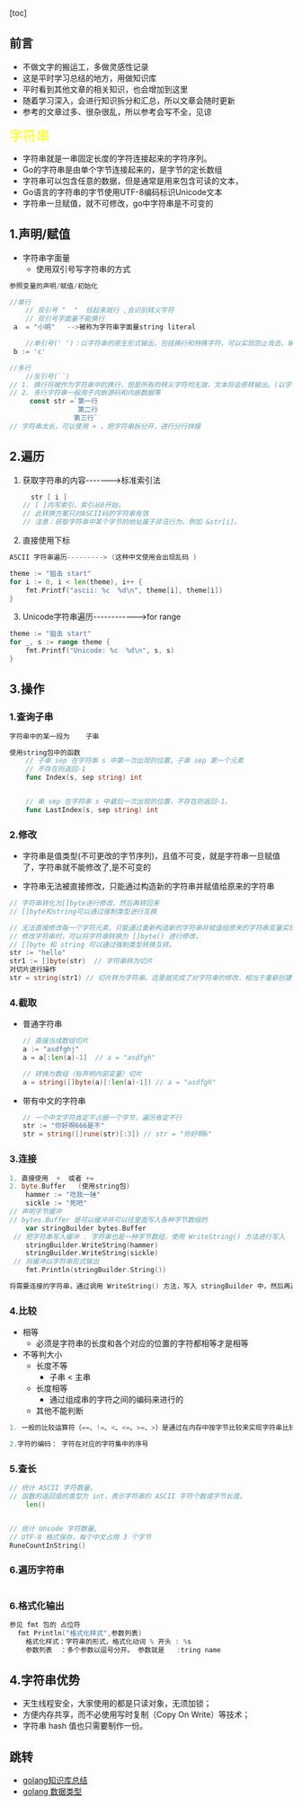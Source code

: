 

[toc]

## 前言

* 不做文字的搬运工，多做灵感性记录
* 这是平时学习总结的地方，用做知识库
* 平时看到其他文章的相关知识，也会增加到这里
* 随着学习深入，会进行知识拆分和汇总，所以文章会随时更新
* 参考的文章过多、很杂很乱，所以参考会写不全，见谅

<font size=5 color= yellow>字符串</font>

*   字符串就是一串固定长度的字符连接起来的字符序列。
*   Go的字符串是由单个字节连接起来的，是字节的定长数组
*   字符串可以包含任意的数据，但是通常是用来包含可读的文本， 
*   Go语言的字符串的字节使用UTF-8编码标识Unicode文本
*   字符串一旦赋值，就不可修改，go中字符串是不可变的

## 1.声明/赋值

*   字符串字面量 
    *   使用双引号写字符串的方式

```go
参照变量的声明/赋值/初始化

//单行
	// 双引号 "  "  括起来就行 ,会识别转义字符  
	// 双引号字面量不能换行
 a  = "小明"   -->被称为字符串字面量string literal

    //单引号(' ')：以字符串的原生形式输出，包括换行和特殊字符，可以实现防止攻击、输出源代码等效果
 b := 'c' 

//多行
	//反引号(``) 
// 1. 换行将被作为字符串中的换行，但是所有的转义字符均无效，文本将会原样输出。(以字符串的原生形式输出，可以实现防止攻击、输出源码等效果)
// 2. 多行字符串一般用于内嵌源码和内嵌数据等
	 const str =`第一行
             	 第二行
		   	    第三行`
// 字符串太长，可以使用 + ，把字符串拆分开，进行分行拼接

```

## 2.遍历

1. 获取字符串的内容------->标准索引法

   ```go
     str [ i ]            
   // [ ]内写索引，索引从0开始，
   // 此转换方案只对ASCII码的字符串有效
   // 注意：获取字符串中某个字节的地址属于非法行为，例如 &str[i]。
   ```

2. 直接使用下标  

```go
ASCII 字符串遍历---------> (这种中文使用会出现乱码 )

theme := "狙击 start"
for i := 0, i < len(theme), i++ {
    fmt.Printf("ascii: %c  %d\n", theme[i], theme[i])
}
```

3. Unicode字符串遍历------------>for range

```go
theme := "狙击 start"
for _, s := range theme {
    fmt.Printf("Unicode: %c  %d\n", s, s)
}
```

## 3.操作

### 1.查询子串

```go
字符串中的某一段为    子串

使用string包中的函数
    // 子串 sep 在字符串 s 中第一次出现的位置，子串 sep 第一个元素
	// 不存在则返回-1
    func Index(s, sep string) int


    // 串 sep 在字符串 s 中最后一次出现的位置，不存在则返回-1。
    func LastIndex(s, sep string) int

```

### 2.修改

* 字符串是值类型(不可更改的字节序列)，且值不可变，就是字符串一旦赋值了，字符串就不能修改了,是不可变的

* 字符串无法被直接修改，只能通过构造新的字符串并赋值给原来的字符串

```go
// 字符串转化为[]byte进行修改，然后再转回来
// []byte和string可以通过强制类型进行互换 

// 无法直接修改每一个字符元素，只能通过重新构造新的字符串并赋值给原来的字符串变量实现
// 修改字符串时，可以将字符串转换为 []byte() 进行修改，
// []byte 和 string 可以通过强制类型转换互转。
str := "hello"
str1 := []byte(str)  // 字符串转为切片
对切片进行操作
str = string(str1) // 切片转为字符串。这里就完成了对字符串的修改，相当于重新创建了一个字符串

```

### 4.截取

*   普通字符串

    ```go
    // 直接当成数组切片
    a := "asdfghj"
    a = a[:len(a)-1]  // a = "asdfgh"
    
    // 转换为数组（有声明内部变量）切片
    a = string([]byte(a)[:len(a)-1]) // a = "asdfgh"
    ```

*   带有中文的字符串

    ```go
    // 一个中文字符肯定不占据一个字节，遍历肯定不行
    str := "你好啊666是不"
    str = string([]rune(str)[:3]) // str = "你好啊6"
    ```

    



### 3.连接

```go
1. 直接使用  +  或者 += 
2. byte.Buffer   (使用string包)
	hammer := "吃我一锤"
    sickle := "死吧"
// 声明字节缓冲
// bytes.Buffer 是可以缓冲并可以往里面写入各种字节数组的
    var stringBuilder bytes.Buffer
 // 把字符串写入缓冲 . 字符串也是一种字节数组，使用 WriteString() 方法进行写入
    stringBuilder.WriteString(hammer)
    stringBuilder.WriteString(sickle)
 // 将缓冲以字符串形式输出
    fmt.Println(stringBuilder.String())

将需要连接的字符串，通过调用 WriteString() 方法，写入 stringBuilder 中，然后再通过 stringBuilder.String() 方法将缓冲转换为字符串。
```

### 4.比较

*   相等
    *   必须是字符串的长度和各个对应的位置的字符都相等才是相等
*   不等判大小
    *   长度不等
        *   子串 < 主串
    *   长度相等
        *   通过组成串的字符之间的编码来进行的
    *   其他不能判断

```go
1. 一般的比较运算符（==、!=、<、<=、>=、>）是通过在内存中按字节比较来实现字符串比较的，因此比较的结果是字符串自然编码的顺序。

2.字符的编码： 字符在对应的字符集中的序号
```

### 5.查长

```go
// 统计 ASCII 字符数量。
// 函数的返回值的类型为 int，表示字符串的 ASCII 字符个数或字节长度。
	len() 


// 统计 Uncode 字符数量。
// UTF-8 格式保存，每个中文占用 3 个字节
RuneCountInString()
```

### 6.遍历字符串

```go

```





### 6.格式化输出

```go
参见 fmt 包的 占位符
  fmt Println("格式化样式",参数列表)
	格式化样式：字符串的形式，格式化动词 % 开头 : %s
	参数列表  ：多个参数以逗号分开。 参数就是   :tring name
```



## 4.字符串优势

*    天生线程安全，大家使用的都是只读对象，无须加锁；
*   方便内存共享，而不必使用写时复制（Copy On Write）等技术；
*   字符串 hash 值也只需要制作一份。 

## 跳转

* [golang知识库总结](https://www.cnblogs.com/shulei/p/13426361.html)
* [golang 数据类型](https://www.cnblogs.com/shulei/p/13425813.html)
